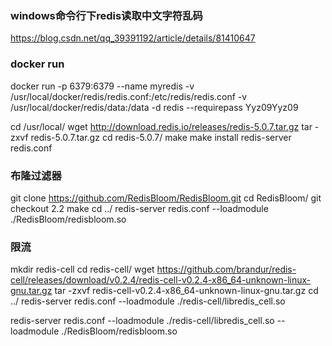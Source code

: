 ### windows命令行下redis读取中文字符乱码

https://blog.csdn.net/qq_39391192/article/details/81410647

### docker run

docker run -p 6379:6379 --name myredis -v /usr/local/docker/redis/redis.conf:/etc/redis/redis.conf -v /usr/local/docker/redis/data:/data -d redis --requirepass Yyz09Yyz09

cd /usr/local/
wget http://download.redis.io/releases/redis-5.0.7.tar.gz
tar -zxvf redis-5.0.7.tar.gz
cd redis-5.0.7/
make
make install
redis-server redis.conf
### 布隆过滤器
git clone https://github.com/RedisBloom/RedisBloom.git
cd RedisBloom/
git checkout 2.2
make
cd ../
redis-server redis.conf --loadmodule ./RedisBloom/redisbloom.so
### 限流
mkdir redis-cell
cd redis-cell/
wget https://github.com/brandur/redis-cell/releases/download/v0.2.4/redis-cell-v0.2.4-x86_64-unknown-linux-gnu.tar.gz
tar -zxvf redis-cell-v0.2.4-x86_64-unknown-linux-gnu.tar.gz
cd ../
redis-server redis.conf --loadmodule ./redis-cell/libredis_cell.so

redis-server redis.conf --loadmodule ./redis-cell/libredis_cell.so --loadmodule ./RedisBloom/redisbloom.so